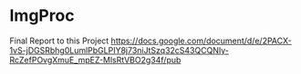 # ImgProc

Final Report to this Project
https://docs.google.com/document/d/e/2PACX-1vS-jDGSRbhg0LumlPbGLPIY8j73niJtSzq32cS43QCQNIy-RcZefPOvgXmuE_mpEZ-MlsRtVBO2g34f/pub
